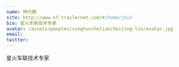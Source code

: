 ```yaml
---
name: 林代静
site: http://www.sf-trailernet.com/#/home/join
bio: 星火车联技术专家
avatar: /assets/peoples/xinghuochelian/daijing-lin/avatar.jpg
email: 
twitter: 
---
```

星火车联技术专家
